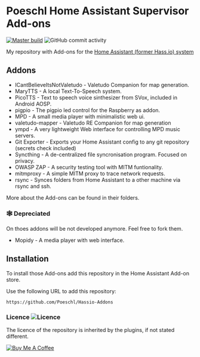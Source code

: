 # Poeschl Home Assistant Supervisor Add-ons 
[![Master build](https://img.shields.io/github/workflow/status/Poeschl/Hassio-Addons/Deploy%20addons?maxAge=3600)](https://github.com/Poeschl/Hassio-Addons/actions?query=workflow%3A%22Deploy+addons%22)
![GitHub commit activity](https://img.shields.io/github/commit-activity/m/Poeschl/Hassio-Addons)

My repository with Add-ons for the [Home Assistant (former Hass.io) system](https://www.home-assistant.io/hassio/) 

## Addons

* ICantBelieveItsNotValetudo - Valetudo Companion for map generation.
* MaryTTS - A local Text-To-Speech system.
* PicoTTS - Text to speech voice sinthesizer from SVox, included in Android AOSP.
* pigpio - The pigpio led control for the Raspberry as addon.
* MPD - A small media player with minimalistic web ui.
* valetudo-mapper - Valetudo RE Companion for map generation
* ympd - A very lightweight Web interface for controlling MPD music servers. 
* Git Exporter - Exports your Home Assistant config to any git repository (secrets check included) 
* Syncthing - A de-centralized file syncronisation program. Focused on privacy.
* OWASP ZAP - A security testing tool with MITM funtionality.
* mitmproxy - A simple MITM proxy to trace network requests.
* rsync - Synces folders from Home Assistant to a other machine via rsync and ssh.

More about the Add-ons can be found in their folders.

### 🕸️ Depreciated 

On thoes addons will be not developed anymore. Feel free to fork them.

* Mopidy - A media player with web interface.


## Installation

To install those Add-ons add this repository in the Home Assistant Add-on store.

Use the following URL to add this repository:

```
https://github.com/Poeschl/Hassio-Addons
```

### Licence  ![Licence](https://img.shields.io/github/license/Poeschl/Hassio-Addons)

The licence of the repository is inherited by the plugins, if not stated different.

[![Buy Me A Coffee](https://img.shields.io/badge/Buy%20me%20a%20coffee-%23d32f2f?logo=buy-me-a-coffee&style=for-the-badge&logoColor=white)](https://www.buymeacoffee.com/Poeschl)
